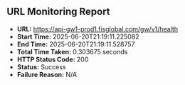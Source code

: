 ## URL Monitoring Report

- **URL:** https://api-gw1-prod1.fisglobal.com/gw/v1/health
- **Start Time:** 2025-06-20T21:19:11.225082
- **End Time:** 2025-06-20T21:19:11.528757
- **Total Time Taken:** 0.303675 seconds
- **HTTP Status Code:** 200
- **Status:** Success
- **Failure Reason:** N/A
